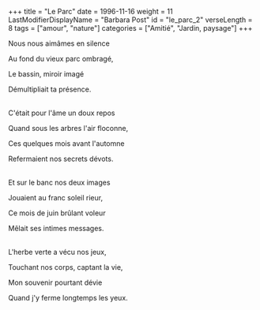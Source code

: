 +++
title = "Le Parc"
date = 1996-11-16
weight = 11
LastModifierDisplayName = "Barbara Post"
id = "le_parc_2"
verseLength = 8
tags = ["amour", "nature"]
categories = ["Amitié", "Jardin, paysage"]
+++

Nous nous aimâmes en silence

Au fond du vieux parc ombragé,

Le bassin, miroir imagé

Démultipliait ta présence.

 \
C'était pour l'âme un doux repos

Quand sous les arbres l'air floconne,

Ces quelques mois avant l'automne

Refermaient nos secrets dévots.

 \
Et sur le banc nos deux images

Jouaient au franc soleil rieur,

Ce mois de juin brûlant voleur

Mêlait ses intimes messages.

 \
L'herbe verte a vécu nos jeux,

Touchant nos corps, captant la vie,

Mon souvenir pourtant dévie

Quand j'y ferme longtemps les yeux.
